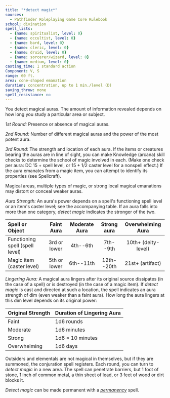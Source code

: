 ```yaml
---
title: "*detect magic*"
sources:
  - Pathfinder Roleplaying Game Core Rulebook
school: divination
spell_lists:
  - {name: spiritualist, level: 0}
  - {name: occultist, level: 0}
  - {name: bard, level: 0}
  - {name: cleric, level: 0}
  - {name: druid, level: 0}
  - {name: sorcerer/wizard, level: 0}
  - {name: medium, level: 0}
casting_time: 1 standard action
Component: V, S
range: 60 ft.
area: cone-shaped emanation
duration: concentration, up to 1 min./level (D)
saving_throw: none
spell_resistance: no
---
```


You detect magical auras. The amount of information revealed depends on how long you study a particular area or subject.

*1st Round:* Presence or absence of magical auras.

*2nd Round:* Number of different magical auras and the power of the most potent aura.

*3rd Round:* The strength and location of each aura. If the items or creatures bearing the auras are in line of sight, you can make Knowledge (arcana) skill checks to determine the school of magic involved in each. (Make one check per aura: DC 15 + spell level, or 15 + 1/2 caster level for a nonspell effect.) If the aura emanates from a magic item, you can attempt to identify its properties (see Spellcraft).

Magical areas, multiple types of magic, or strong local magical emanations may distort or conceal weaker auras.

*Aura Strength:* An aura's power depends on a spell's functioning spell level or an item's caster level; see the accompanying table. If an aura falls into more than one category, *detect magic* indicates the stronger of the two.




Spell or Object | Faint Aura | Moderate Aura | Strong aura | Overwhelming Aura
:--|:--:|:--:|:--:|:--:
Functioning spell (spell level) | 3rd or lower | 4th--6th | 7th--9th | 10th+ (deity-level)
Magic item (caster level) | 5th or lower | 6th--11th | 12th--20th | 21st+ (artifact)

*Lingering Aura:* A magical aura lingers after its original source dissipates (in the case of a spell) or is destroyed (in the case of a magic item). If *detect magic* is cast and directed at such a location, the spell indicates an aura strength of dim (even weaker than a faint aura). How long the aura lingers at this dim level depends on its original power:

Original Strength | Duration of Lingering Aura
:--|:--
Faint | 1d6 rounds
Moderate | 1d6 minutes
Strong | 1d6 × 10 minutes
Overwhelming | 1d6 days

Outsiders and elementals are not magical in themselves, but if they are summoned, the conjuration spell registers. Each round, you can turn to *detect magic* in a new area. The spell can penetrate barriers, but 1 foot of stone, 1 inch of common metal, a thin sheet of lead, or 3 feet of wood or dirt blocks it.

*Detect magic* can be made permanent with a [*permanency*](/spells/permanency/) spell.

